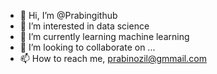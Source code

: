 - 👋 Hi, I’m @Prabingithub
- 👀 I’m interested in data science 
- 🌱 I’m currently learning machine learning
- 💞️ I’m looking to collaborate on ...
- 📫 How to reach me, prabinozil@gmmail.com

<!---
Prabingithub/Prabingithub is a ✨ special ✨ repository because its `README.md` (this file) appears on your GitHub profile.
You can click the Preview link to take a look at your changes.
--->
